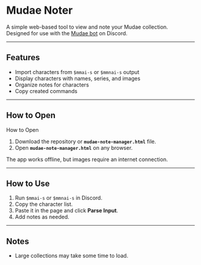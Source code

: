 # Mudae Noter

A simple web-based tool to view and note your Mudae collection.  
Designed for use with the [Mudae bot](https://top.gg/bot/432610292342587392) on Discord.

---

## Features
- Import characters from `$mmai-s` or `$mmnai-s` output  
- Display characters with names, series, and images  
- Organize notes for characters
- Copy created commands

---

## How to Open
How to Open

1. Download the repository or **`mudae-note-manager.html`** file.
2. Open **`mudae-note-manager.html`** on any browser.

The app works offline, but images require an internet connection.

---

## How to Use
1. Run `$mmai-s` or `$mmnai-s` in Discord.  
2. Copy the character list.  
3. Paste it in the page and click **Parse Input**.  
4. Add notes as needed.

---

## Notes
- Large collections may take some time to load.